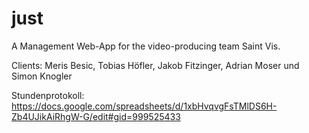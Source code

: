 # just
A Management Web-App for the video-producing team Saint Vis.

Clients: Meris Besic, Tobias Höfler, Jakob Fitzinger, Adrian Moser und Simon Knogler

Stundenprotokoll: https://docs.google.com/spreadsheets/d/1xbHvqvgFsTMlDS6H-Zb4UJikAiRhgW-G/edit#gid=999525433
